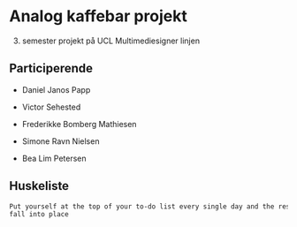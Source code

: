 # Analog kaffebar projekt

3. semester projekt på UCL Multimediesigner linjen

## Participerende

- Daniel Janos Papp

- Victor Sehested

- Frederikke Bomberg Mathiesen

- Simone Ravn Nielsen

- Bea Lim Petersen

## Huskeliste

```html
Put yourself at the top of your to-do list every single day and the rest will
fall into place
```
